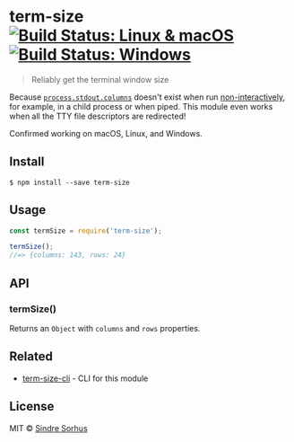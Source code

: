 # term-size [![Build Status: Linux & macOS](https://travis-ci.org/sindresorhus/term-size.svg?branch=master)](https://travis-ci.org/sindresorhus/term-size) [![Build Status: Windows](https://ci.appveyor.com/api/projects/status/c3tydg6uedsk0bob/branch/master?svg=true)](https://ci.appveyor.com/project/sindresorhus/term-size/branch/master)

> Reliably get the terminal window size

Because [`process.stdout.columns`](https://nodejs.org/api/tty.html#tty_writestream_columns) doesn't exist when
run [non-interactively](http://www.tldp.org/LDP/abs/html/intandnonint.html), for example, in a child process or when
piped. This module even works when all the TTY file descriptors are redirected!

Confirmed working on macOS, Linux, and Windows.

## Install

```
$ npm install --save term-size
```

## Usage

```js
const termSize = require('term-size');

termSize();
//=> {columns: 143, rows: 24}
```

## API

### termSize()

Returns an `Object` with `columns` and `rows` properties.

## Related

- [term-size-cli](https://github.com/sindresorhus/term-size-cli) - CLI for this module

## License

MIT © [Sindre Sorhus](https://sindresorhus.com)
